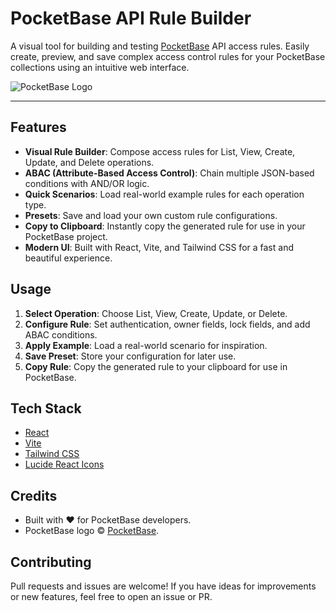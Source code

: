 # PocketBase API Rule Builder

A visual tool for building and testing [PocketBase](https://pocketbase.io/) API access rules. Easily create, preview, and save complex access control rules for your PocketBase collections using an intuitive web interface.

![PocketBase Logo](src/assets/pocketbase.svg)

---

## Features

-   **Visual Rule Builder**: Compose access rules for List, View, Create, Update, and Delete operations.
-   **ABAC (Attribute-Based Access Control)**: Chain multiple JSON-based conditions with AND/OR logic.
-   **Quick Scenarios**: Load real-world example rules for each operation type.
-   **Presets**: Save and load your own custom rule configurations.
-   **Copy to Clipboard**: Instantly copy the generated rule for use in your PocketBase project.
-   **Modern UI**: Built with React, Vite, and Tailwind CSS for a fast and beautiful experience.

## Usage

1. **Select Operation**: Choose List, View, Create, Update, or Delete.
2. **Configure Rule**: Set authentication, owner fields, lock fields, and add ABAC conditions.
3. **Apply Example**: Load a real-world scenario for inspiration.
4. **Save Preset**: Store your configuration for later use.
5. **Copy Rule**: Copy the generated rule to your clipboard for use in PocketBase.

## Tech Stack

-   [React](https://react.dev/)
-   [Vite](https://vitejs.dev/)
-   [Tailwind CSS](https://tailwindcss.com/)
-   [Lucide React Icons](https://lucide.dev/icons/)

## Credits

-   Built with ❤️ for PocketBase developers.
-   PocketBase logo © [PocketBase](https://pocketbase.io/).

## Contributing

Pull requests and issues are welcome! If you have ideas for improvements or new features, feel free to open an issue or PR.
